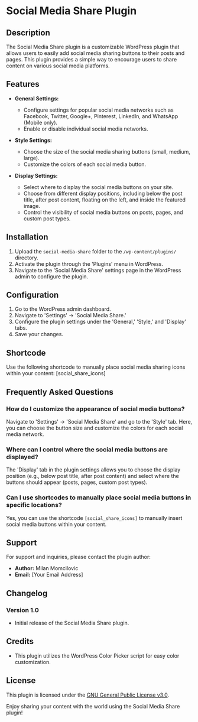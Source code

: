 # Social Media Share Plugin

## Description

The Social Media Share plugin is a customizable WordPress plugin that allows users to easily add social media sharing buttons to their posts and pages. This plugin provides a simple way to encourage users to share content on various social media platforms.

## Features

- **General Settings:**

  - Configure settings for popular social media networks such as Facebook, Twitter, Google+, Pinterest, LinkedIn, and WhatsApp (Mobile only).
  - Enable or disable individual social media networks.

- **Style Settings:**

  - Choose the size of the social media sharing buttons (small, medium, large).
  - Customize the colors of each social media button.

- **Display Settings:**
  - Select where to display the social media buttons on your site.
  - Choose from different display positions, including below the post title, after post content, floating on the left, and inside the featured image.
  - Control the visibility of social media buttons on posts, pages, and custom post types.

## Installation

1. Upload the `social-media-share` folder to the `/wp-content/plugins/` directory.
2. Activate the plugin through the 'Plugins' menu in WordPress.
3. Navigate to the 'Social Media Share' settings page in the WordPress admin to configure the plugin.

## Configuration

1. Go to the WordPress admin dashboard.
2. Navigate to 'Settings' -> 'Social Media Share.'
3. Configure the plugin settings under the 'General,' 'Style,' and 'Display' tabs.
4. Save your changes.

## Shortcode

Use the following shortcode to manually place social media sharing icons within your content:
[social_share_icons]

## Frequently Asked Questions

### How do I customize the appearance of social media buttons?

Navigate to 'Settings' -> 'Social Media Share' and go to the 'Style' tab. Here, you can choose the button size and customize the colors for each social media network.

### Where can I control where the social media buttons are displayed?

The 'Display' tab in the plugin settings allows you to choose the display position (e.g., below post title, after post content) and select where the buttons should appear (posts, pages, custom post types).

### Can I use shortcodes to manually place social media buttons in specific locations?

Yes, you can use the shortcode `[social_share_icons]` to manually insert social media buttons within your content.

## Support

For support and inquiries, please contact the plugin author:

- **Author:** Milan Momcilovic
- **Email:** [Your Email Address]

## Changelog

### Version 1.0

- Initial release of the Social Media Share plugin.

## Credits

- This plugin utilizes the WordPress Color Picker script for easy color customization.

## License

This plugin is licensed under the [GNU General Public License v3.0](https://www.gnu.org/licenses/gpl-3.0.en.html).

Enjoy sharing your content with the world using the Social Media Share plugin!
